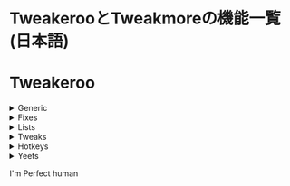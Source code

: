 # TweakerooとTweakmoreの機能一覧(日本語) 
# Tweakeroo
<details>
  <summary>Generic</summary>
  <a href="#ギャハハ">・carpetAccuratePlacementProtocol</a><br>
  ・clientPlacementRotation<br>
  ・fastLeftClickAllowTools<br>
  ・fastPlacementRememberOrientation<br>
  ・freeCameraPlayerInputs<br>
  ・freeCameraPlayerMovement<br>
  ・handRestockPre<br>
  ・hangableEntityBypassInverse<br>
  ・itemUsePacketCheckBypass<br>
  ・permanentSneakAllowInGUIs<br>
  ・placementRestrictionTiedToFast<br>
  ・potionWarningBeneficialOnly
</details>
<details>
  <summary>Fixes</summary>
</details>
<details>
  <summary>Lists</summary>
</details>
<details>
  <summary>Tweaks</summary>
</details>
<details>
  <summary>Hotkeys</summary>
</details>
<details>
  <summary>Yeets</summary>
</details>

<a id="ギャハハ">I'm Perfect human</a>

